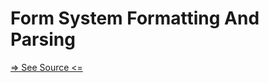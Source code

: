 # Form System Formatting And Parsing

[=> See Source <=](../../../docs/fundamentals/systems/form/formatting-and-parsing.md)
